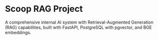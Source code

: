 # Scoop RAG Project

A comprehensive internal AI system with Retrieval-Augmented Generation (RAG) capabilities, built with FastAPI, PostgreSQL with pgvector, and BGE embeddings.

